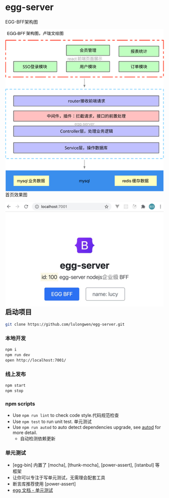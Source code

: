 # egg-server

EGG-BFF架构图

<img src="./database/egg-bff架构图.svg" alt="egg-bff架构图" align="left"/>



首页效果图

<img src="./database/egg-server.jpg" alt="egg-server" style="zoom:50%;" align="left"/>



## 启动项目



```bash
git clone https://github.com/lulongwen/egg-server.git
```



### 本地开发

```bash
npm i
npm run dev
open http://localhost:7001/
```



### 线上发布

```bash
npm start
npm stop
```



### npm scripts

- Use `npm run lint` to check code style.代码规范检查
- Use `npm test` to run unit test. 单元测试
- Use `npm run autod` to auto detect dependencies upgrade, see [autod](https://www.npmjs.com/package/autod) for more detail.
  - 自动检测依赖更新



### 单元测试

* [egg-bin] 内置了 [mocha], [thunk-mocha], [power-assert], [istanbul] 等框架
* 让你可以专注于写单元测试，无需理会配套工具
* 断言库推荐使用 [power-assert]
* [egg 文档 - 单元测试](https://eggjs.org/zh-cn/core/unittest)

